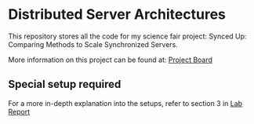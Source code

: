 # Distributed Server Architectures

This repository stores all the code for my science fair project: Synced Up: Comparing Methods to Scale Synchronized Servers.

More information on this project can be found at: [Project Board](https://projectboard.world/ysc/project/synced-up-comparing-methods-to-scale-synchronized-servers)

## Special setup required

For a more in-depth explanation into the setups, refer to section 3 in [Lab Report](https://docs.google.com/document/d/1Al26nBI99kOd4F0dQ3zGGuAsxjpn1NhphO5RcP61NBQ/edit?usp=sharing)
